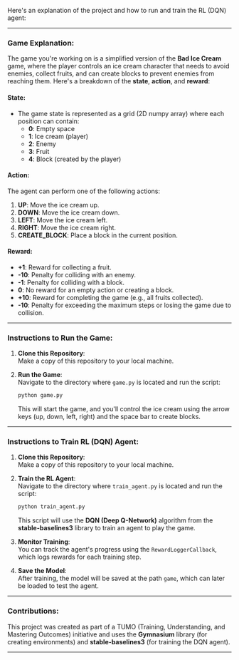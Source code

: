 Here's an explanation of the project and how to run and train the RL (DQN) agent:

---

### **Game Explanation:**

The game you're working on is a simplified version of the **Bad Ice Cream** game, where the player controls an ice cream character that needs to avoid enemies, collect fruits, and can create blocks to prevent enemies from reaching them. Here's a breakdown of the **state**, **action**, and **reward**:

#### **State:**
- The game state is represented as a grid (2D numpy array) where each position can contain:
  - **0**: Empty space
  - **1**: Ice cream (player)
  - **2**: Enemy
  - **3**: Fruit
  - **4**: Block (created by the player)

#### **Action:**
The agent can perform one of the following actions:
1. **UP**: Move the ice cream up.
2. **DOWN**: Move the ice cream down.
3. **LEFT**: Move the ice cream left.
4. **RIGHT**: Move the ice cream right.
5. **CREATE_BLOCK**: Place a block in the current position.

#### **Reward:**
- **+1**: Reward for collecting a fruit.
- **-10**: Penalty for colliding with an enemy.
- **-1**: Penalty for colliding with a block.
- **0**: No reward for an empty action or creating a block.
- **+10**: Reward for completing the game (e.g., all fruits collected).
- **-10**: Penalty for exceeding the maximum steps or losing the game due to collision.

---

### **Instructions to Run the Game:**

1. **Clone this Repository**:  
   Make a copy of this repository to your local machine.

2. **Run the Game**:  
   Navigate to the directory where `game.py` is located and run the script:
   ```bash
   python game.py
   ```
   This will start the game, and you'll control the ice cream using the arrow keys (up, down, left, right) and the space bar to create blocks.

---

### **Instructions to Train RL (DQN) Agent:**

1. **Clone this Repository**:  
   Make a copy of this repository to your local machine.

2. **Train the RL Agent**:  
   Navigate to the directory where `train_agent.py` is located and run the script:
   ```bash
   python train_agent.py
   ```
   This script will use the **DQN (Deep Q-Network)** algorithm from the **stable-baselines3** library to train an agent to play the game.

3. **Monitor Training**:  
   You can track the agent's progress using the `RewardLoggerCallback`, which logs rewards for each training step.

4. **Save the Model**:  
   After training, the model will be saved at the path `game`, which can later be loaded to test the agent.

---

### **Contributions:**

This project was created as part of a TUMO (Training, Understanding, and Mastering Outcomes) initiative and uses the **Gymnasium** library (for creating environments) and **stable-baselines3** (for training the DQN agent).

---









